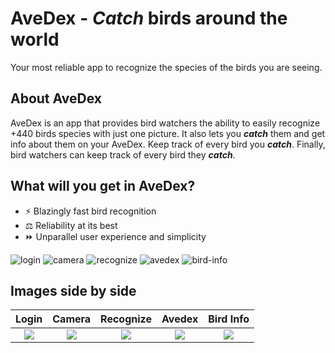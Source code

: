 # AveDex - ***Catch*** birds around the world

Your most reliable app to recognize the species of the birds you are seeing. 

## About AveDex

AveDex is an app that provides bird watchers the ability to easily recognize +440 birds species with just one picture. It also lets you ***catch*** them and get info about them on your AveDex. Keep track
of every bird you ***catch***. Finally, bird watchers can keep track of every bird they ***catch***.

## What will you get in AveDex?

- ⚡ Blazingly fast bird recognition
- ⚖️ Reliability at its best
- :fast_forward: Unparallel user experience and simplicity

![login](https://user-images.githubusercontent.com/49445152/204180607-2b84c60e-1812-4a19-a772-3817310a324a.png)
![camera](https://user-images.githubusercontent.com/49445152/204180612-04c3ada2-6e78-4cf8-9725-5c8544c1f1c9.png)
![recognize](https://user-images.githubusercontent.com/49445152/204180588-0244de32-1bb4-4557-8a2c-b4045458c08c.png)
![avedex](https://user-images.githubusercontent.com/49445152/204180593-325241cc-f7f1-4546-981d-a7ae00151010.png)
![bird-info](https://user-images.githubusercontent.com/49445152/204180600-13b63bd3-4302-41be-a0e3-901488362687.png)

## Images side by side

Login | Camera | Recognize | Avedex | Bird Info |
:-------------------------:|:-------------------------:|:-------------------------:|:-------------------------:|:-------------------------:
![](https://user-images.githubusercontent.com/49445152/204180607-2b84c60e-1812-4a19-a772-3817310a324a.png)  |  ![](https://user-images.githubusercontent.com/49445152/204180612-04c3ada2-6e78-4cf8-9725-5c8544c1f1c9.png) | ![](https://user-images.githubusercontent.com/49445152/204180588-0244de32-1bb4-4557-8a2c-b4045458c08c.png)  |  ![](https://user-images.githubusercontent.com/49445152/204180593-325241cc-f7f1-4546-981d-a7ae00151010.png) | ![](https://user-images.githubusercontent.com/49445152/204180600-13b63bd3-4302-41be-a0e3-901488362687.png) 
